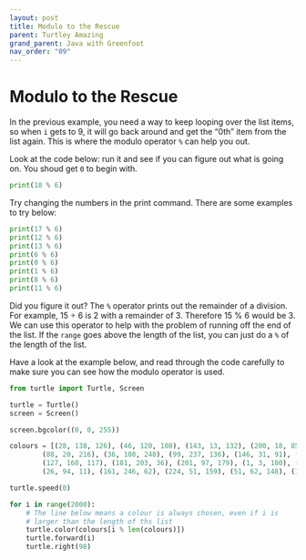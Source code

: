 ```yaml
---
layout: post
title: Modulo to the Rescue
parent: Turtley Amazing
grand_parent: Java with Greenfoot
nav_order: "09"
---
```


# Modulo to the Rescue

In the previous example, you need a way to keep looping over the list items, so when `i` gets to 9, it will go back around and get the “0th” item from the list again. This is where the modulo operator `%` can help you out.

Look at the code below: run it and see if you can figure out what is going on. You shoud get `0` to begin with.

```python
print(18 % 6)
```

Try changing the numbers in the print command. There are some examples to try below:

```python
print(17 % 6)
print(12 % 6)
print(13 % 6)
print(6 % 6)
print(0 % 6)
print(1 % 6)
print(8 % 6)
print(11 % 6)
```

Did you figure it out? The `%` operator prints out the remainder of a division. For example, 15 ÷ 6 is 2 with a remainder of 3. Therefore 15 % 6 would be 3. We can use this operator to help with the problem of running off the end of the list. If the `range` goes above the length of the list, you can just do a `%` of the length of the list.

Have a look at the example below, and read through the code carefully to make sure you can see how the modulo operator is used.

```python
from turtle import Turtle, Screen

turtle = Turtle()
screen = Screen()

screen.bgcolor((0, 0, 255))

colours = [(28, 138, 126), (46, 120, 108), (143, 13, 132), (200, 18, 85), (78, 224, 239),
        (88, 20, 216), (36, 108, 248), (99, 237, 136), (146, 31, 91), (10, 154, 152),
        (127, 160, 117), (181, 203, 36), (201, 97, 179), (1, 3, 180), (21, 27, 214),
        (26, 94, 11), (161, 246, 62), (224, 51, 159), (51, 62, 148), (115, 224, 188)]

turtle.speed(0)

for i in range(2000):
    # The line below means a colour is always chosen, even if i is
    # larger than the length of ths list
    turtle.color(colours[i % len(colours)])
    turtle.forward(i)
    turtle.right(98)
```
